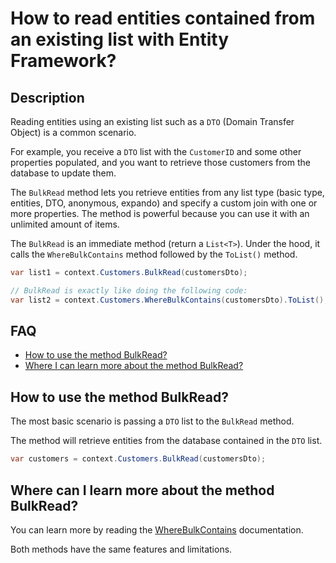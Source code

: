 # How to read entities contained from an existing list with Entity Framework?

## Description

Reading entities using an existing list such as a `DTO` (Domain Transfer Object) is a common scenario.

For example, you receive a `DTO` list with the `CustomerID` and some other properties populated, and you want to retrieve those customers from the database to update them.

The `BulkRead` method lets you retrieve entities from any list type (basic type, entities, DTO, anonymous, expando) and specify a custom join with one or more properties. The method is powerful because you can use it with an unlimited amount of items.

The `BulkRead` is an immediate method (return a `List<T>`). Under the hood, it calls the `WhereBulkContains` method followed by the `ToList()` method.

```csharp
var list1 = context.Customers.BulkRead(customersDto);

// BulkRead is exactly like doing the following code:
var list2 = context.Customers.WhereBulkContains(customersDto).ToList();
```

## FAQ

- [How to use the method BulkRead?](#how-to-use-the-method-bulkread)
- [Where I can learn more about the method BulkRead?](#where-can-i-learn-more-about-the-method-bulkread)

## How to use the method BulkRead?

The most basic scenario is passing a `DTO` list to the `BulkRead` method.

The method will retrieve entities from the database contained in the `DTO` list.

```csharp
var customers = context.Customers.BulkRead(customersDto);
```
## Where can I learn more about the method BulkRead?

You can learn more by reading the [WhereBulkContains](/where-bulk-contains) documentation.

Both methods have the same features and limitations.